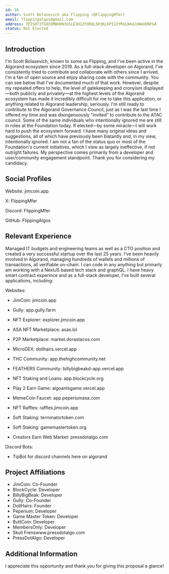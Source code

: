 ```yaml
---
id: 16
author: Scott Bolasevich aka Flipping (@FlippingMfer)
email: flippingalgos@gmail.com
address: 7EISH72TGOIOMBHON3G5LE3HIZYORQL5R3KLKPI22YRGLW44JUW4UDNFGA
status: Not Elected
---
```


## Introduction

I'm Scott Bolasevich, known to some as Flipping, and I've been active in the Algorand ecosystem since 2019. As a full-stack developer on Algorand, I've consistently tried to contribute and collaborate with others since I arrived. I'm a fan of open source and enjoy sharing code with the community. You can see below that I've documented much of that work. However, despite my repeated offers to help, the level of gatekeeping and cronyism displayed—both publicly and privately—at the highest levels of the Algorand ecosystem has made it incredibly difficult for me to take this application, or anything related to Algorand leadership, seriously. I'm still ready to contribute to the Algorand Governance Council, just as I was the last time I offered my time and was disingenuously "invited" to contribute to the ATAC council. Some of the same individuals who intentionally ignored me are still in roles at the Foundation today. If elected—by some miracle—I will work hard to push the ecosystem forward. I have many original ideas and suggestions, all of which have previously been blatantly and, in my view, intentionally ignored. I am not a fan of the status quo or most of the Foundation's current initiatives, which I view as largely ineffective, if not outright failures. My perspective comes primarily from a developer and user/community engagement standpoint. Thank you for considering my candidacy.

## Social Profiles

Website: jimcoin.app

X: FlippingMfer

Discord: FlippingMfer

GitHub: FlippingAlgos

## Relevant Experience

Managed IT budgets and engineering teams as well as a CTO position and created a very successful startup over the last 25 years. I’ve been heavily involved in Algorand, managing hundreds of wallets and millions of transactions, all verifiable on-chain. I can code in any anything but primarly am working with a NextJS based tech stack and graphQL. I have heavy smart contract experince and as a full-stack developer, I’ve built several applications, including:

Websites:

- JimCoin: jimcoin.app

- Gully: app.gully.farm

- NFT Explorer: explorer.jimcoin.app

- ASA NFT Marketplace: asas.lol

- P2P Marketplace: market.dorastacos.com

- MicroDEX: dollhairs.vercel.app

- THC Community: app.thehighcommunity.net

- FEATHERS Community: billybigbeakd-app.vercel.app

- NFT Staking and Loans: app.blockcycle.org

- Play 2 Earn Game: algoantsgame.vercel.app

- MemeCoin Faucet: app.peperiumasa.com

- NFT Raffles: raffles.jimcoin.app

- Soft Staking: terminatortoken.com

- Soft Staking: gamemastertoken.org

- Creators Earn Web Market: pressdotalgo.com

Discord Bots:

- TipBot for discord channels here on algorand

## Project Affiliations

- JimCoin: Co-Founder
- BlockCycle: Developer
- BillyBigBeak: Developer
- Gully: Co-Founder
- DollHairs: Founder
- Peperium: Developer
- Game Master Token: Developer
- ButtCoin: Developer
- MembersOnly: Developer
- Skuli Frenswww.pressdotalgo.com
- PressDotAlgo: Developer

## Additional Information

I appreciate this opportunity and thank you for giving this proposal a glance!

